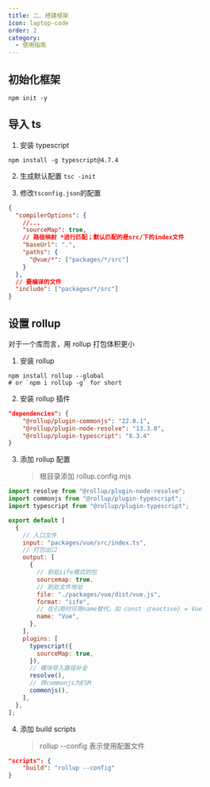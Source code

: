 ```yaml
---
title: 二、搭建框架
icon: laptop-code
order: 2
category:
  - 使用指南
---
```


## 初始化框架

```shell
npm init -y
```

## 导入 ts

1. 安装 typescript

```shell
npm install -g typescript@4.7.4
```

2. 生成默认配置
   `tsc -init`

3. 修改`tsconfig.json`的配置

```json
{
  "compilerOptions": {
    //...
    "sourceMap": true,
    // 路径映射 *进行匹配；默认匹配的是src/下的index文件
    "baseUrl": ".",
    "paths": {
      "@vue/*": ["packages/*/src"]
    }
  },
  // 要编译的文件
  "include": ["packages/*/src"]
}
```

## 设置 rollup

对于一个库而言，用 rollup 打包体积更小

1. 安装 rollup

```shell
npm install rollup --global
# or `npm i rollup -g` for short
```

2. 安装 rollup 插件

```json
"dependencies": {
    "@rollup/plugin-commonjs": "22.0.1",
    "@rollup/plugin-node-resolve": "13.3.0",
    "@rollup/plugin-typescript": "8.3.4"
}
```

3. 添加 rollup 配置
   > 根目录添加 rollup.config.mjs

```js
import resolve from "@rollup/plugin-node-resolve";
import commonjs from "@rollup/plugin-typescript";
import typescript from "@rollup/plugin-typescript";

export default [
  {
    // 入口文件
    input: "packages/vue/src/index.ts",
    // 打包出口
    output: [
      {
        // 到处iife模式的包
        sourcemap: true,
        // 到处文件地址
        file: "./packages/vue/dist/vue.js",
        format: "iife",
        // 在引用时可用name替代，如 const ｛reactive} = Vue
        name: "Vue",
      },
    ],
    plugins: [
      typescript({
        sourceMap: true,
      }),
      // 模块导入路径补全
      resolve(),
      // 转commonjs为ESM
      commonjs(),
    ],
  },
];
```

4. 添加 build scripts
   > rollup --config 表示使用配置文件

```json
"scripts": {
    "build": "rollup --config"
}
```
